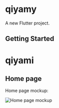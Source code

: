 # qiyamy

A new Flutter project.

## Getting Started


# qiyami


## Home page

Home page mockup:

![Home page mockup](https://github.com/izblackcat/qiyami/blob/main/mockups/homepage.png?raw=true)
